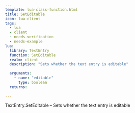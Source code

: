 ```yaml
---
template: lua-class-function.html
title: SetEditable
icon: lua-client
tags:
  - lua
  - client
  - needs-verification
  - needs-example
lua:
  library: TextEntry
  function: SetEditable
  realm: client
  description: "Sets whether the text entry is editable"
  
  arguments:
    - name: "editable"
      type: boolean
  returns:
    
---
```


<div class="lua__search__keywords">
TextEntry:SetEditable &#x2013; Sets whether the text entry is editable
</div>
